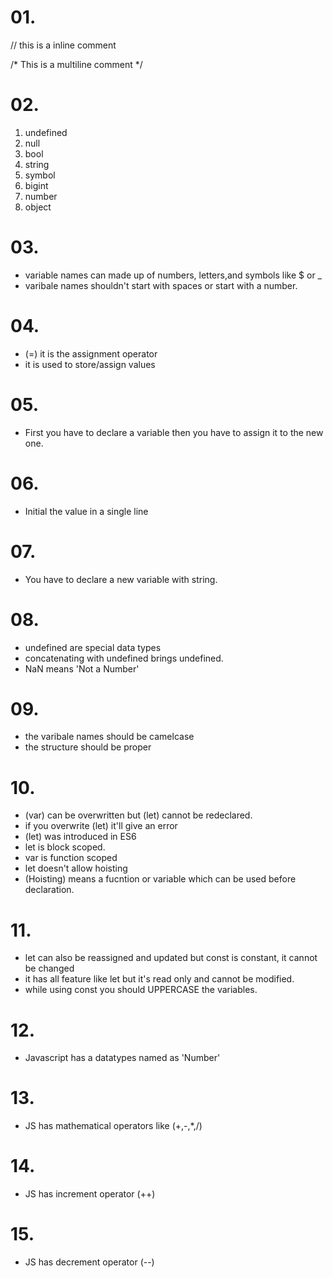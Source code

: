 # 01. <!-- Comment -->
// this is a inline comment

/* This is a multiline comment */

# 02. <!-- Data Types -->

1. undefined 
2. null 
3. bool
4. string 
5. symbol
6. bigint 
7. number 
8. object 

# 03. <!-- Varibles -->

- variable names can made up of numbers, letters,and symbols like $ or _
- varibale names shouldn't start with spaces or start with a number.


# 04. <!-- Assignment Operator  -->

- (=) it is the assignment operator
- it is used to store/assign values

# 05. <!-- Assigning One Variable To Another -->

- First you have to declare a variable then you have to assign it to the new one.

# 06. <!-- Intializing Variable With The Assignment Operator -->

- Initial the value in a single line

# 07.<!-- Declaring the string variable -->

- You have to declare a new variable with string.

# 08.<!-- Understanding Uninitialized Varibales -->

- undefined are special data types
- concatenating with undefined brings undefined.
- NaN means 'Not a Number'

# 09.<!-- Understanding Case Sensitivity -->
- the varibale names should be camelcase
- the structure should be proper

# 10. <!-- Differences between var and let keyword -->
- (var) can be overwritten but (let) cannot be redeclared.
- if you overwrite (let) it'll give an error
- (let) was introduced in ES6
- let is block scoped.
- var is function scoped
- let doesn't allow hoisting
- (Hoisting) means a fucntion or variable which can be used before declaration. 

# 11. <!-- Declaring a read only variable with const -->

- let can also be reassigned and updated but const is constant, it cannot be changed
- it has all feature like let but it's read only and cannot be modified.
- while using const you should UPPERCASE the variables.

# 12. <!-- Adding Two Numbers -->
- Javascript has a datatypes named as 'Number'
# 13. <!-- Mathematical Operators -->
- JS has mathematical operators like (+,-,*,/)

# 14. <!-- Increment Operator -->
- JS has increment operator (++)

# 15. <!-- Decrement Operator  -->
- JS has decrement operator (--)

